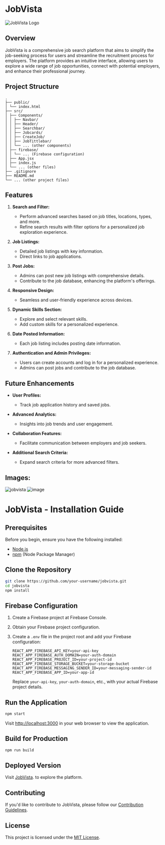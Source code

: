 # JobVista

![JobVista Logo](https://firebasestorage.googleapis.com/v0/b/portfolio-6467b.appspot.com/o/Job%20offers-rafiki.png?alt=media&token=64c4b2d9-4fba-401f-87f4-3296c6d1580f)

## Overview

JobVista is a comprehensive job search platform that aims to simplify the job-seeking process for users and streamline the recruitment process for employers. The platform provides an intuitive interface, allowing users to explore a wide range of job opportunities, connect with potential employers, and enhance their professional journey.

## Project Structure

```
.
├── public/
│ └── index.html
├── src/
│ ├── Components/
│ │ ├── Navbar/
│ │ ├── Header/
│ │ ├── Searchbar/
│ │ ├── Jobcards/
│ │ ├── CreateJob/
│ │ ├── JobTittlebar/
│ │ └── ... (other components)
│ ├── firebase/
│ │ └── ... (Firebase configuration)
│ ├── App.jsx
│ ├── index.js
│ └── ... (other files)
├── .gitignore
├── README.md
└── ... (other project files)
```

## Features

1. **Search and Filter:**
   - Perform advanced searches based on job titles, locations, types, and more.
   - Refine search results with filter options for a personalized job exploration experience.

2. **Job Listings:**
   - Detailed job listings with key information.
   - Direct links to job applications.

3. **Post Jobs:**
   - Admins can post new job listings with comprehensive details.
   - Contribute to the job database, enhancing the platform's offerings.

4. **Responsive Design:**
   - Seamless and user-friendly experience across devices.

5. **Dynamic Skills Section:**
   - Explore and select relevant skills.
   - Add custom skills for a personalized experience.

6. **Date Posted Information:**
   - Each job listing includes posting date information.

7. **Authentication and Admin Privileges:**
   - Users can create accounts and log in for a personalized experience.
   - Admins can post jobs and contribute to the job database.

## Future Enhancements

- **User Profiles:**
  - Track job application history and saved jobs.

- **Advanced Analytics:**
  - Insights into job trends and user engagement.

- **Collaboration Features:**
  - Facilitate communication between employers and job seekers.

- **Additional Search Criteria:**
  - Expand search criteria for more advanced filters.

## Images:
![jobvista](https://github.com/Nandu-ramineni/job-portal-website/assets/123319320/fcb9de8d-c039-4a59-aca5-854aa05af1c8)
![image](https://github.com/Nandu-ramineni/job-portal-website/assets/123319320/9c401428-7f5c-474b-b483-a2a0ee3c5969)

# JobVista - Installation Guide

## Prerequisites

Before you begin, ensure you have the following installed:

- [Node.js](https://nodejs.org/)
- [npm](https://www.npmjs.com/) (Node Package Manager)

## Clone the Repository

```bash
git clone https://github.com/your-username/jobvista.git
cd jobvista
npm install
```

## Firebase Configuration

1. Create a Firebase project at Firebase Console.
2. Obtain your Firebase project configuration.
3. Create a `.env` file in the project root and add your Firebase configuration:

   ```
   REACT_APP_FIREBASE_API_KEY=your-api-key
   REACT_APP_FIREBASE_AUTH_DOMAIN=your-auth-domain
   REACT_APP_FIREBASE_PROJECT_ID=your-project-id
   REACT_APP_FIREBASE_STORAGE_BUCKET=your-storage-bucket
   REACT_APP_FIREBASE_MESSAGING_SENDER_ID=your-messaging-sender-id
   REACT_APP_FIREBASE_APP_ID=your-app-id
   ```

   Replace `your-api-key`, `your-auth-domain`, etc., with your actual Firebase project details.

## Run the Application

```bash
npm start
```

Visit [http://localhost:3000](http://localhost:3000) in your web browser to view the application.

## Build for Production

```bash
npm run build
```

## Deployed Version

Visit [JobVista](https://jobvesta.netlify.app/). to explore the platform.

## Contributing

If you'd like to contribute to JobVista, please follow our [Contribution Guidelines](link-to-contributing-guide).

## License

This project is licensed under the [MIT License](link-to-license).
